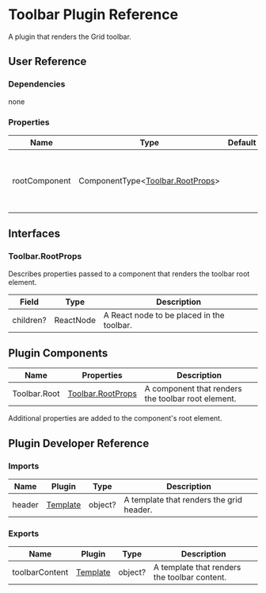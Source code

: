# Toolbar Plugin Reference

A plugin that renders the Grid toolbar.

## User Reference

### Dependencies

none

### Properties

Name | Type | Default | Description
-----|------|---------|------------
rootComponent | ComponentType&lt;[Toolbar.RootProps](#toolbarrootprops)&gt; | | A component that renders the toolbar root element.

## Interfaces

### Toolbar.RootProps

Describes properties passed to a component that renders the toolbar root element.

Field | Type | Description
------|------|------------
children? | ReactNode | A React node to be placed in the toolbar.

## Plugin Components

Name | Properties | Description
-----|------------|------------
Toolbar.Root | [Toolbar.RootProps](#toolbarrootprops) | A component that renders the toolbar root element.

Additional properties are added to the component's root element.

## Plugin Developer Reference

### Imports

Name | Plugin | Type | Description
-----|--------|------|------------
header | [Template](../../../dx-react-core/docs/reference/template.md) | object? | A template that renders the grid header.

### Exports

Name | Plugin | Type | Description
-----|--------|------|------------
toolbarContent | [Template](../../../dx-react-core/docs/reference/template.md) | object? | A template that renders the toolbar content.
